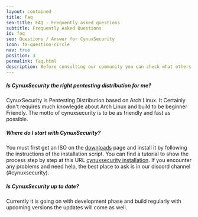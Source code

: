 ```yaml
---
layout: contained
title: Faq
seo-title: FAQ - Frequently asked questions
subtitle: Frequently Asked Questions
id: faq
seo: Questions / Answer for CynuxSecurity
icon: fa-question-circle
nav: true
position: 3
permalink: faq.html
description: Before consulting our community you can check what others have asked before.
---
```


##### Is CynuxSecurity the right pentesting distribution for me?

CynuxSecurity is Pentesting Distribution based on Arch Linux. It Certainly don't requires much knowlegde about Arch Linux and build to be beginner Friendly. The motto of cynuxsecurity is to be as friendly and fast as possible.

##### Where do I start with CynuxSecurity?

You must first get an ISO on the [downloads](download.html) page and install it by following the instructions of the installation script. You can find a tutorial to show the process step by step at this URL [cynuxsecurity installation](cynuxsecurity-install.html). If you encounter any problems and need help, the best place to ask is in our discord channel (#cynuxsecurity).

##### Is CynuxSecurity up to date?

Currently it is going on with development phase and build regularly with upcoming versions the updates will come as well.

